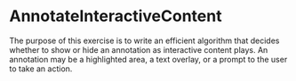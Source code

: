 # AnnotateInteractiveContent
The purpose of this exercise is to write an efficient algorithm that decides whether to show or hide an annotation as interactive content plays. An annotation may be a highlighted area, a text overlay, or a prompt to the user to take an action.
